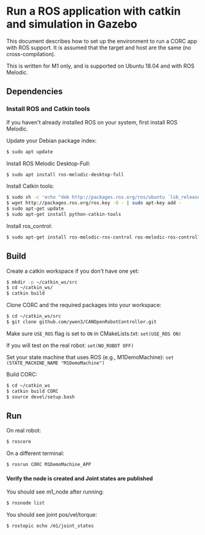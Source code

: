 # Run a ROS application with catkin and simulation in Gazebo

This document describes how to set up the environment to run a CORC app with ROS support. It is assumed that the target and host are the same (no cross-compilation).

This is written for M1 only, and is supported on Ubuntu 18.04 and with ROS Melodic. 

## Dependencies

### Install ROS and Catkin tools
If you haven't already installed ROS on your system, first install ROS Melodic.

Update your Debian package index:
```bash
$ sudo apt update
```

Install ROS Melodic Desktop-Full:
```bash
$ sudo apt install ros-melodic-desktop-full
```

Install Catkin tools:
```bash
$ sudo sh -c 'echo "deb http://packages.ros.org/ros/ubuntu `lsb_release -sc` main" > /etc/apt/sources.list.d/ros-latest.list'
$ wget http://packages.ros.org/ros.key -O - | sudo apt-key add -
$ sudo apt-get update
$ sudo apt-get install python-catkin-tools
```

Install ros_control:
```bash
$ sudo apt-get install ros-melodic-ros-control ros-melodic-ros-controllers
```

## Build

Create a catkin workspace if you don't have one yet:
```bash
$ mkdir -p ~/catkin_ws/src
$ cd ~/catkin_ws/
$ catkin build
```

Clone CORC and the required packages into your workspace:
```bash
$ cd ~/catkin_ws/src
$ git clone github.com/ywen3/CANOpenRobotController.git
```

Make sure `USE_ROS` flag is set to `ON` in CMakeLists.txt:
```set(USE_ROS ON)```

If you will test on the real robot:
```set(NO_ROBOT OFF)```

Set your state machine that uses ROS (e.g., M1DemoMachine):
```set (STATE_MACHINE_NAME "M1DemoMachine")```

Build CORC:
```bash
$ cd ~/catkin_ws
$ catkin build CORC
$ source devel/setup.bash
```

## Run
On real robot:
```bash
$ roscore
```
On a different terminal:
```bash
$ rosrun CORC M1DemoMachine_APP
```

#### Verify the node is created and Joint states are published
You should see m1_node after running:
```bash
$ rosnode list 
```
You should see joint pos/vel/torque:
```bash
$ rostopic echo /m1/joint_states
```

